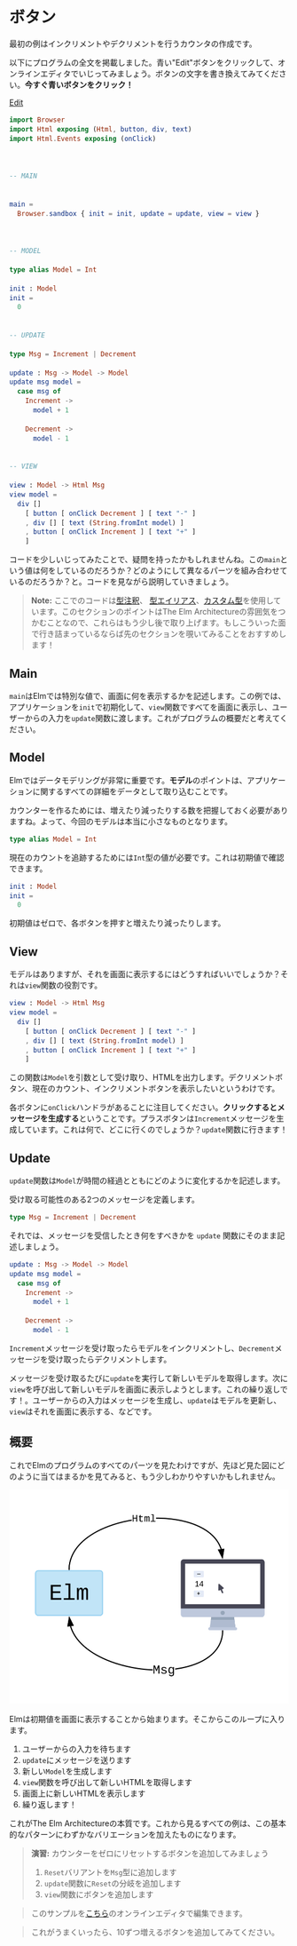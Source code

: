 <!--
# Buttons
-->
# ボタン

<!--
Our first example is a counter that can be incremented or decremented.
-->
最初の例はインクリメントやデクリメントを行うカウンタの作成です。

<!--
I included the full program below. Click the blue "Edit" button to mess with it in the online editor. Try changing text on one of the buttons. **Click the blue button now!**
-->
以下にプログラムの全文を掲載しました。青い"Edit"ボタンをクリックして、オンラインエディタでいじってみましょう。ボタンの文字を書き換えてみてください。**今すぐ青いボタンをクリック！**

<div class="edit-link"><a href="https://elm-lang.org/examples/buttons">Edit</a></div>

```elm
import Browser
import Html exposing (Html, button, div, text)
import Html.Events exposing (onClick)



-- MAIN


main =
  Browser.sandbox { init = init, update = update, view = view }



-- MODEL

type alias Model = Int

init : Model
init =
  0


-- UPDATE

type Msg = Increment | Decrement

update : Msg -> Model -> Model
update msg model =
  case msg of
    Increment ->
      model + 1

    Decrement ->
      model - 1


-- VIEW

view : Model -> Html Msg
view model =
  div []
    [ button [ onClick Decrement ] [ text "-" ]
    , div [] [ text (String.fromInt model) ]
    , button [ onClick Increment ] [ text "+" ]
    ]
```

<!--
Now that you have poked around the code a little bit, you may have some questions. What is the `main` value doing? How do the different parts fit together? Let's go through the code and talk about it.
-->
コードを少しいじってみたことで、疑問を持ったかもしれませんね。この`main`という値は何をしているのだろうか？どのようにして異なるパーツを組み合わせているのだろうか？と。コードを見ながら説明していきましょう。

<!--
> **Note:** The code here uses [type annotations](/types/reading_types.html), [type aliases](/types/type_aliases.html), and [custom types](/types/custom_types.html). The point of this section is to get a feeling for The Elm Architecture though, so we will not cover them until a bit later. I encourage you to peek ahead if you are getting stuck on these aspects!
-->
> **Note:** ここでのコードは[型注釈](/types/reading_types.html)、 [型エイリアス](/types/type_aliases.html)、[カスタム型](/types/custom_types.html)を使用しています。このセクションのポイントはThe Elm Architectureの雰囲気をつかむことなので、これらはもう少し後で取り上げます。もしこういった面で行き詰まっているならば先のセクションを覗いてみることをおすすめします！

## Main

<!--
The `main` value is special in Elm. It describes what gets shown on screen. In this case, we are going to initialize our application with the `init` value, the `view` function is going to show everything on screen, and user input is going to be fed into the `update` function. Think of this as the high-level description of our program.
-->
`main`はElmでは特別な値で、画面に何を表示するかを記述します。この例では、アプリケーションを`init`で初期化して、`view`関数ですべてを画面に表示し、ユーザーからの入力を`update`関数に渡します。これがプログラムの概要だと考えてください。


## Model

<!--
Data modeling is extremely important in Elm. The point of the **model** is to capture all the details about your application as data.
-->
Elmではデータモデリングが非常に重要です。**モデル**のポイントは、アプリケーションに関するすべての詳細をデータとして取り込むことです。

<!--
To make a counter, we need to keep track of a number that is going up and down. That means our model is really small this time:
-->
カウンターを作るためには、増えたり減ったりする数を把握しておく必要がありますね。よって、今回のモデルは本当に小さなものとなります。

```elm
type alias Model = Int
```

<!--
We just need an `Int` value to track the current count. We can see that in our initial value:
-->
現在のカウントを追跡するためには`Int`型の値が必要です。これは初期値で確認できます。

```elm
init : Model
init =
  0
```

<!--
The initial value is zero, and it will go up and down as people press different buttons.
-->
初期値はゼロで、各ボタンを押すと増えたり減ったりします。


## View

<!--
We have a model, but how do we show it on screen? That is the role of the `view` function:
-->
モデルはありますが、それを画面に表示するにはどうすればいいでしょうか？それは`view`関数の役割です。

```elm
view : Model -> Html Msg
view model =
  div []
    [ button [ onClick Decrement ] [ text "-" ]
    , div [] [ text (String.fromInt model) ]
    , button [ onClick Increment ] [ text "+" ]
    ]
```

<!--
This function takes in the `Model` as an argument. It outputs HTML. So we are saying that we want to show a decrement button, the current count, and an increment button.
-->
この関数は`Model`を引数として受け取り、HTMLを出力します。デクリメントボタン、現在のカウント、インクリメントボタンを表示したいというわけです。

<!--
Notice that we have an `onClick` handler for each button. These are saying: **when someone clicks, generate a message**. So the plus button is generating an `Increment` message. What is that and where does it go? To the `update` function!
-->
各ボタンに`onClick`ハンドラがあることに注目してください。**クリックするとメッセージを生成する**ということです。プラスボタンは`Increment`メッセージを生成しています。これは何で、どこに行くのでしょうか？`update`関数に行きます！


## Update

<!--
The `update` function describes how our `Model` will change over time.
-->
`update`関数は`Model`が時間の経過とともにどのように変化するかを記述します。

<!--
We define two messages that it might receive:
-->
受け取る可能性のある2つのメッセージを定義します。

```elm
type Msg = Increment | Decrement
```

<!--
From there, the `update` function just describes what to do when you receive one of these messages.
-->
それでは、メッセージを受信したとき何をすべきかを `update` 関数にそのまま記述しましょう。

```elm
update : Msg -> Model -> Model
update msg model =
  case msg of
    Increment ->
      model + 1

    Decrement ->
      model - 1
```

<!--
If you get an `Increment` message, you increment the model. If you get a `Decrement` message, you decrement the model.
-->
`Increment`メッセージを受け取ったらモデルをインクリメントし、`Decrement`メッセージを受け取ったらデクリメントします。

<!--
So whenever we get a message, we run it through `update` to get a new model. We then call `view` to figure out how to show the new model on screen. Then repeat! User input generates a message, `update` the model, `view` it on screen. Etc.
-->
メッセージを受け取るたびに`update`を実行して新しいモデルを取得します。次に`view`を呼び出して新しいモデルを画面に表示しようとします。これの繰り返しです！。ユーザーからの入力はメッセージを生成し、`update`はモデルを更新し、`view`はそれを画面に表示する、などです。


<!--
## Overview
-->
## 概要

<!--
Now that you have seen all the parts of an Elm program, it may be a bit easier to see how they fit into the diagram we saw earlier:
-->
これでElmのプログラムのすべてのパーツを見たわけですが、先ほど見た図にどのように当てはまるかを見てみると、もう少しわかりやすいかもしれません。

<!--
![Diagram of The Elm Architecture](buttons.svg)
-->
![The Elm Architectureの図](buttons.svg)

<!--
Elm starts by rendering the initial value on screen. From there you enter into this loop:
-->
Elmは初期値を画面に表示することから始まります。そこからこのループに入ります。

<!--
1. Wait for user input.
2. Send a message to `update`
3. Produce a new `Model`
4. Call `view` to get new HTML
5. Show the new HTML on screen
6. Repeat!
-->
1. ユーザーからの入力を待ちます
2. `update`にメッセージを送ります
3. 新しい`Model`を生成します
4. `view`関数を呼び出して新しいHTMLを取得します
5. 画面上に新しいHTMLを表示します
6. 繰り返します！

<!--
This is the essence of The Elm Architecture. Every example we see from now on will be a slight variation on this basic pattern.
-->
これがThe Elm Architectureの本質です。これから見るすべての例は、この基本的なパターンにわずかなバリエーションを加えたものになります。

<!--
> **Exercise:** Add a button to reset the counter to zero:
>
> 1. Add a `Reset` variant to the `Msg` type
> 2. Add a `Reset` branch in the `update` function
> 3. Add a button in the `view` function.
-->
> **演習:** カウンターをゼロにリセットするボタンを追加してみましょう
>
> 1. `Reset`バリアントを`Msg`型に追加します
> 2. `update`関数に`Reset`の分岐を追加します
> 3. `view`関数にボタンを追加します
>
<!--
> You can edit the example in the online editor [here](https://elm-lang.org/examples/buttons).
-->
> このサンプルを[こちら](https://elm-lang.org/examples/buttons)のオンラインエディタで編集できます。
>
<!--
> If that goes well, try adding another button to increment by steps of 10.
-->
> これがうまくいったら、10ずつ増えるボタンを追加してみてください。
